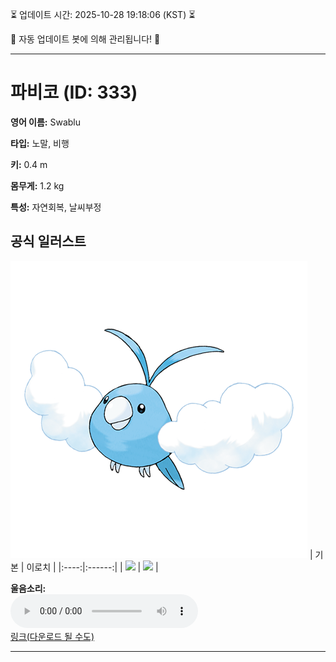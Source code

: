 
⏳ 업데이트 시간: 2025-10-28 19:18:06 (KST) ⏳

🤖 자동 업데이트 봇에 의해 관리됩니다! 🤖

---

# 파비코 (ID: 333)
**영어 이름:** Swablu

**타입:** 노말, 비행

**키:** 0.4 m

**몸무게:** 1.2 kg

**특성:** 자연회복, 날씨부정

## 공식 일러스트
![](https://raw.githubusercontent.com/PokeAPI/sprites/master/sprites/pokemon/other/official-artwork/333.png)
| 기본 | 이로치 |
|:----:|:------:|
| <img src="http://play.pokemonshowdown.com/sprites/ani/swablu.gif" width="200"> | <img src="http://play.pokemonshowdown.com/sprites/ani-shiny/swablu.gif" width="200"> |

**울음소리:**<br><audio controls src="https://raw.githubusercontent.com/PokeAPI/cries/main/cries/pokemon/latest/333.ogg"></audio><br> [링크(다운로드 될 수도)](https://raw.githubusercontent.com/PokeAPI/cries/main/cries/pokemon/latest/333.ogg)


---
